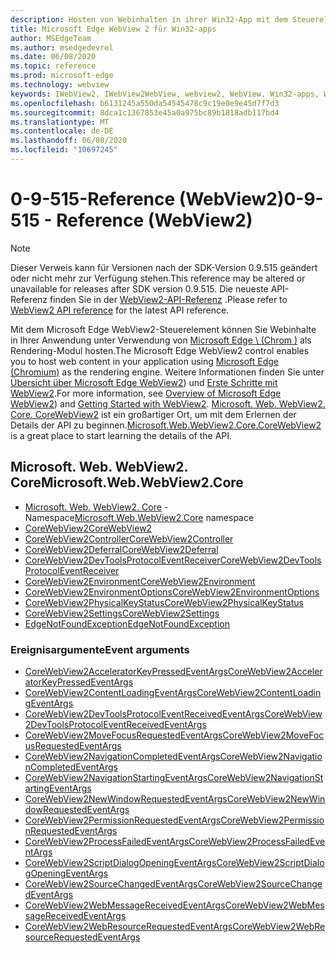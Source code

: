 ```yaml
---
description: Hosten von Webinhalten in ihrer Win32-App mit dem Steuerelement "Microsoft Edge WebView 2"
title: Microsoft Edge WebView 2 für Win32-apps
author: MSEdgeTeam
ms.author: msedgedevrel
ms.date: 06/08/2020
ms.topic: reference
ms.prod: microsoft-edge
ms.technology: webview
keywords: IWebView2, IWebView2WebView, webview2, WebView, Win32-apps, Win32, Edge, ICoreWebView2, ICoreWebView2Controller, Browser-Steuerelement, Edge-HTML
ms.openlocfilehash: b6131245a550da54545478c9c19e0e9e45d7f7d3
ms.sourcegitcommit: 8dca1c1367853e45a0a975bc89b1818adb117bd4
ms.translationtype: MT
ms.contentlocale: de-DE
ms.lasthandoff: 06/08/2020
ms.locfileid: "10697245"
---
```

# <span data-ttu-id="43885-104">0-9-515-Reference (WebView2)</span><span class="sxs-lookup"><span data-stu-id="43885-104">0-9-515 - Reference (WebView2)</span></span>  

> [!NOTE]
> <span data-ttu-id="43885-105">Dieser Verweis kann für Versionen nach der SDK-Version 0.9.515 geändert oder nicht mehr zur Verfügung stehen.</span><span class="sxs-lookup"><span data-stu-id="43885-105">This reference may be altered or unavailable for releases after SDK version 0.9.515.</span></span> <span data-ttu-id="43885-106">Die neueste API-Referenz finden Sie in der [WebView2-API-Referenz](../../webview2-api-reference.md) .</span><span class="sxs-lookup"><span data-stu-id="43885-106">Please refer to [WebView2 API reference](../../webview2-api-reference.md) for the latest API reference.</span></span>

<span data-ttu-id="43885-107">Mit dem Microsoft Edge WebView2-Steuerelement können Sie Webinhalte in Ihrer Anwendung unter Verwendung von [Microsoft Edge \ (Chrom \)](https://www.microsoftedgeinsider.com) als Rendering-Modul hosten.</span><span class="sxs-lookup"><span data-stu-id="43885-107">The Microsoft Edge WebView2 control enables you to host web content in your application using [Microsoft Edge \(Chromium\)](https://www.microsoftedgeinsider.com) as the rendering engine.</span></span>  <span data-ttu-id="43885-108">Weitere Informationen finden Sie unter [Übersicht über Microsoft Edge WebView2](../../index.md)) und [Erste Schritte mit WebView2](../../gettingstarted/win32.md).</span><span class="sxs-lookup"><span data-stu-id="43885-108">For more information, see [Overview of Microsoft Edge WebView2](../../index.md)) and [Getting Started with WebView2](../../gettingstarted/win32.md).</span></span>  <span data-ttu-id="43885-109">[Microsoft. Web. WebView2. Core. CoreWebView2](0-9-515/microsoft-web-webview2-core-corewebview2.md) ist ein großartiger Ort, um mit dem Erlernen der Details der API zu beginnen.</span><span class="sxs-lookup"><span data-stu-id="43885-109">[Microsoft.Web.WebView2.Core.CoreWebView2](0-9-515/microsoft-web-webview2-core-corewebview2.md) is a great place to start learning the details of the API.</span></span>  

## <span data-ttu-id="43885-110">Microsoft. Web. WebView2. Core</span><span class="sxs-lookup"><span data-stu-id="43885-110">Microsoft.Web.WebView2.Core</span></span>
*   <span data-ttu-id="43885-111">[Microsoft. Web. WebView2. Core](0-9-515/namespace-microsoft-web-webview2-core.md) -Namespace</span><span class="sxs-lookup"><span data-stu-id="43885-111">[Microsoft.Web.WebView2.Core](0-9-515/namespace-microsoft-web-webview2-core.md) namespace</span></span>
*   [<span data-ttu-id="43885-112">CoreWebView2</span><span class="sxs-lookup"><span data-stu-id="43885-112">CoreWebView2</span></span>](0-9-515/microsoft-web-webview2-core-corewebview2.md)
*   [<span data-ttu-id="43885-113">CoreWebView2Controller</span><span class="sxs-lookup"><span data-stu-id="43885-113">CoreWebView2Controller</span></span>](0-9-515/microsoft-web-webview2-core-corewebview2controller.md)
*   [<span data-ttu-id="43885-114">CoreWebView2Deferral</span><span class="sxs-lookup"><span data-stu-id="43885-114">CoreWebView2Deferral</span></span>](0-9-515/microsoft-web-webview2-core-corewebview2deferral.md)
*   [<span data-ttu-id="43885-115">CoreWebView2DevToolsProtocolEventReceiver</span><span class="sxs-lookup"><span data-stu-id="43885-115">CoreWebView2DevToolsProtocolEventReceiver</span></span>](0-9-515/microsoft-web-webview2-core-corewebview2devtoolsprotocoleventreceiver.md)
*   [<span data-ttu-id="43885-116">CoreWebView2Environment</span><span class="sxs-lookup"><span data-stu-id="43885-116">CoreWebView2Environment</span></span>](0-9-515/microsoft-web-webview2-core-corewebview2environment.md)
*   [<span data-ttu-id="43885-117">CoreWebView2EnvironmentOptions</span><span class="sxs-lookup"><span data-stu-id="43885-117">CoreWebView2EnvironmentOptions</span></span>](0-9-515/microsoft-web-webview2-core-corewebview2environmentoptions.md)
*   [<span data-ttu-id="43885-118">CoreWebView2PhysicalKeyStatus</span><span class="sxs-lookup"><span data-stu-id="43885-118">CoreWebView2PhysicalKeyStatus</span></span>](0-9-515/microsoft-web-webview2-core-corewebview2physicalkeystatus.md)
*   [<span data-ttu-id="43885-119">CoreWebView2Settings</span><span class="sxs-lookup"><span data-stu-id="43885-119">CoreWebView2Settings</span></span>](0-9-515/microsoft-web-webview2-core-corewebview2settings.md)
*   [<span data-ttu-id="43885-120">EdgeNotFoundException</span><span class="sxs-lookup"><span data-stu-id="43885-120">EdgeNotFoundException</span></span>](0-9-515/microsoft-web-webview2-core-edgenotfoundexception.md)

### <span data-ttu-id="43885-121">Ereignisargumente</span><span class="sxs-lookup"><span data-stu-id="43885-121">Event arguments</span></span>

*   [<span data-ttu-id="43885-122">CoreWebView2AcceleratorKeyPressedEventArgs</span><span class="sxs-lookup"><span data-stu-id="43885-122">CoreWebView2AcceleratorKeyPressedEventArgs</span></span>](0-9-515/microsoft-web-webview2-core-corewebview2acceleratorkeypressedeventargs.md)
*   [<span data-ttu-id="43885-123">CoreWebView2ContentLoadingEventArgs</span><span class="sxs-lookup"><span data-stu-id="43885-123">CoreWebView2ContentLoadingEventArgs</span></span>](0-9-515/microsoft-web-webview2-core-corewebview2contentloadingeventargs.md)
*   [<span data-ttu-id="43885-124">CoreWebView2DevToolsProtocolEventReceivedEventArgs</span><span class="sxs-lookup"><span data-stu-id="43885-124">CoreWebView2DevToolsProtocolEventReceivedEventArgs</span></span>](0-9-515/microsoft-web-webview2-core-corewebview2devtoolsprotocoleventreceivedeventargs.md)
*   [<span data-ttu-id="43885-125">CoreWebView2MoveFocusRequestedEventArgs</span><span class="sxs-lookup"><span data-stu-id="43885-125">CoreWebView2MoveFocusRequestedEventArgs</span></span>](0-9-515/microsoft-web-webview2-core-corewebview2movefocusrequestedeventargs.md)
*   [<span data-ttu-id="43885-126">CoreWebView2NavigationCompletedEventArgs</span><span class="sxs-lookup"><span data-stu-id="43885-126">CoreWebView2NavigationCompletedEventArgs</span></span>](0-9-515/microsoft-web-webview2-core-corewebview2navigationcompletedeventargs.md)
*   [<span data-ttu-id="43885-127">CoreWebView2NavigationStartingEventArgs</span><span class="sxs-lookup"><span data-stu-id="43885-127">CoreWebView2NavigationStartingEventArgs</span></span>](0-9-515/microsoft-web-webview2-core-corewebview2navigationstartingeventargs.md)
*   [<span data-ttu-id="43885-128">CoreWebView2NewWindowRequestedEventArgs</span><span class="sxs-lookup"><span data-stu-id="43885-128">CoreWebView2NewWindowRequestedEventArgs</span></span>](0-9-515/microsoft-web-webview2-core-corewebview2newwindowrequestedeventargs.md)
*   [<span data-ttu-id="43885-129">CoreWebView2PermissionRequestedEventArgs</span><span class="sxs-lookup"><span data-stu-id="43885-129">CoreWebView2PermissionRequestedEventArgs</span></span>](0-9-515/microsoft-web-webview2-core-corewebview2permissionrequestedeventargs.md)
*   [<span data-ttu-id="43885-130">CoreWebView2ProcessFailedEventArgs</span><span class="sxs-lookup"><span data-stu-id="43885-130">CoreWebView2ProcessFailedEventArgs</span></span>](0-9-515/microsoft-web-webview2-core-corewebview2processfailedeventargs.md)
*   [<span data-ttu-id="43885-131">CoreWebView2ScriptDialogOpeningEventArgs</span><span class="sxs-lookup"><span data-stu-id="43885-131">CoreWebView2ScriptDialogOpeningEventArgs</span></span>](0-9-515/microsoft-web-webview2-core-corewebview2scriptdialogopeningeventargs.md)
*   [<span data-ttu-id="43885-132">CoreWebView2SourceChangedEventArgs</span><span class="sxs-lookup"><span data-stu-id="43885-132">CoreWebView2SourceChangedEventArgs</span></span>](0-9-515/microsoft-web-webview2-core-corewebview2sourcechangedeventargs.md)
*   [<span data-ttu-id="43885-133">CoreWebView2WebMessageReceivedEventArgs</span><span class="sxs-lookup"><span data-stu-id="43885-133">CoreWebView2WebMessageReceivedEventArgs</span></span>](0-9-515/microsoft-web-webview2-core-corewebview2webmessagereceivedeventargs.md)
*   [<span data-ttu-id="43885-134">CoreWebView2WebResourceRequestedEventArgs</span><span class="sxs-lookup"><span data-stu-id="43885-134">CoreWebView2WebResourceRequestedEventArgs</span></span>](0-9-515/microsoft-web-webview2-core-corewebview2webresourcerequestedeventargs.md)
